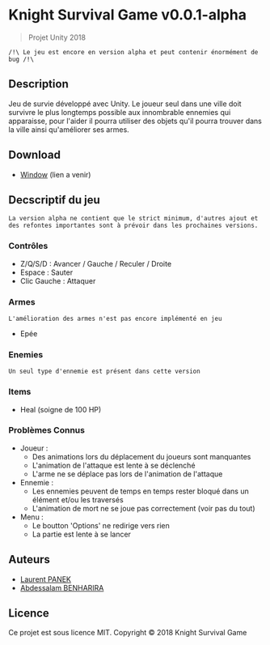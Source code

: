 # Knight Survival Game v0.0.1-alpha
> Projet Unity 2018

    /!\ Le jeu est encore en version alpha et peut contenir énormément de bug /!\

## Description

Jeu de survie développé avec Unity. Le joueur seul dans une ville doit survivre le plus longtemps possible aux innombrable ennemies qui apparaisse, pour l'aider il pourra utiliser des objets qu'il pourra trouver dans la ville ainsi qu'améliorer ses armes.

## Download

- [Window](https://) (lien a venir)

## Decscriptif du jeu

    La version alpha ne contient que le strict minimum, d'autres ajout et des refontes importantes sont à prévoir dans les prochaines versions.

### Contrôles

- Z/Q/S/D : Avancer / Gauche / Reculer / Droite
- Espace : Sauter
- Clic Gauche : Attaquer

### Armes

    L'amélioration des armes n'est pas encore implémenté en jeu

- Epée

### Enemies

    Un seul type d'ennemie est présent dans cette version

### Items

- Heal (soigne de 100 HP)

### Problèmes Connus

- Joueur :
    - Des animations lors du déplacement du joueurs sont manquantes
    - L'animation de l'attaque est lente à se déclenché
    - L'arme ne se déplace pas lors de l'animation de l'attaque
- Ennemie :
    - Les ennemies peuvent de temps en temps rester bloqué dans un élément et/ou les traversés
    - L'animation de mort ne se joue pas correctement (voir pas du tout)
- Menu :
    - Le boutton 'Options' ne redirige vers rien
    - La partie est lente à se lancer

## Auteurs

- [Laurent PANEK](https://github.com/Laurent-PANEK)
- [Abdessalam BENHARIRA](https://github.com/Abdessalam98)

## Licence

Ce projet est sous licence MIT.
Copyright © 2018 Knight Survival Game 